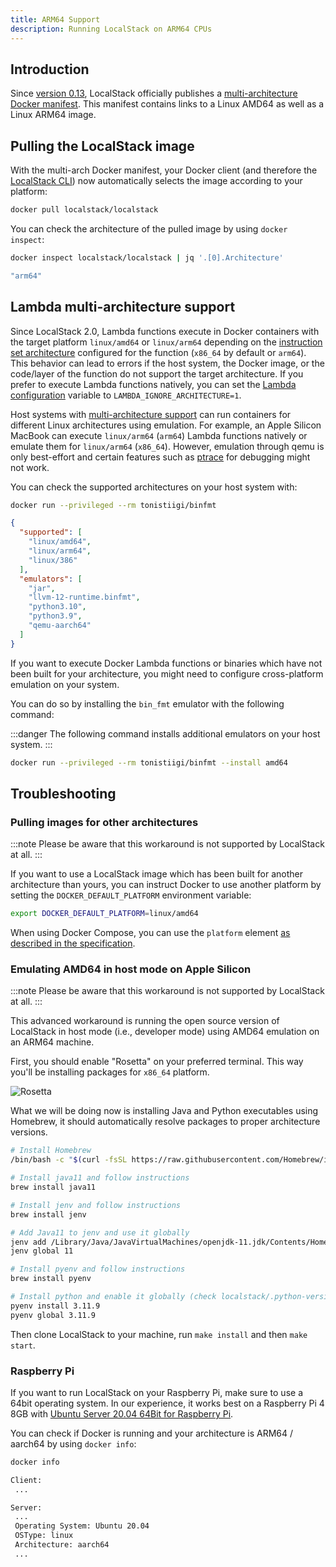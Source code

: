 ```yaml
---
title: ARM64 Support
description: Running LocalStack on ARM64 CPUs
---
```


## Introduction

Since [version 0.13](https://github.com/localstack/localstack/releases/tag/v0.13.0), LocalStack officially publishes a [multi-architecture Docker manifest](https://hub.docker.com/r/localstack/localstack).
This manifest contains links to a Linux AMD64 as well as a Linux ARM64 image.

## Pulling the LocalStack image

With the multi-arch Docker manifest, your Docker client (and therefore the [LocalStack CLI](/aws/getting-started/installation/#localstack-cli)) now automatically selects the image according to your platform:

```bash
docker pull localstack/localstack
```

You can check the architecture of the pulled image by using `docker inspect`:

```bash
docker inspect localstack/localstack | jq '.[0].Architecture'
```

```bash title="Output"
"arm64"
```

## Lambda multi-architecture support

Since LocalStack&nbsp;2.0, Lambda functions execute in Docker containers with the target platform `linux/amd64` or `linux/arm64`
depending on the [instruction set architecture](https://docs.aws.amazon.com/lambda/latest/dg/foundation-arch.html) configured for the function (`x86_64` by default or `arm64`).
This behavior can lead to errors if the host system, the Docker image, or the code/layer of the function do not support the target architecture.
If you prefer to execute Lambda functions natively, you can set the [Lambda configuration](https://docs.localstack.cloud/aws/capabilities/config/configuration/#lambda) variable to `LAMBDA_IGNORE_ARCHITECTURE=1`.

Host systems with [multi-architecture support](https://docs.docker.com/build/building/multi-platform/) can run containers for different Linux architectures using emulation.
For example, an Apple Silicon MacBook can execute `linux/arm64` (`arm64`) Lambda functions natively or emulate them for `linux/arm64` (`x86_64`).
However, emulation through qemu is only best-effort and certain features such as [ptrace](https://github.com/docker/for-mac/issues/5191#issuecomment-834154431) for debugging might not work.

You can check the supported architectures on your host system with:

```bash
docker run --privileged --rm tonistiigi/binfmt
```

```json title="Output"
{
  "supported": [
    "linux/amd64",
    "linux/arm64",
    "linux/386"
  ],
  "emulators": [
    "jar",
    "llvm-12-runtime.binfmt",
    "python3.10",
    "python3.9",
    "qemu-aarch64"
  ]
}
```

If you want to execute Docker Lambda functions or binaries which have not been built for your architecture,
you might need to configure cross-platform emulation on your system.

You can do so by installing the `bin_fmt` emulator with the following command:

:::danger
The following command installs additional emulators on your host system.
:::

```bash
docker run --privileged --rm tonistiigi/binfmt --install amd64
```

## Troubleshooting

### Pulling images for other architectures

:::note
Please be aware that this workaround is not supported by LocalStack at all.
:::

If you want to use a LocalStack image which has been built for another architecture than yours, you can instruct Docker to use another platform by setting the `DOCKER_DEFAULT_PLATFORM` environment variable:

```bash
export DOCKER_DEFAULT_PLATFORM=linux/amd64
```

When using Docker Compose, you can use the `platform` element [as described in the specification](https://github.com/compose-spec/compose-spec/blob/master/spec.md#platform).

### Emulating AMD64 in host mode on Apple Silicon

:::note
Please be aware that this workaround is not supported by LocalStack at all.
:::

This advanced workaround is running the open source version of LocalStack in host mode (i.e., developer mode) using AMD64 emulation on an ARM64 machine.

First, you should enable "Rosetta" on your preferred terminal.
This way you'll be installing packages for `x86_64` platform.

![Rosetta](/images/aws/m1-trouble-1.png)

What we will be doing now is installing Java and Python executables using Homebrew, it should automatically resolve packages to proper architecture versions.

```bash
# Install Homebrew
/bin/bash -c "$(curl -fsSL https://raw.githubusercontent.com/Homebrew/install/HEAD/install.sh)"

# Install java11 and follow instructions
brew install java11

# Install jenv and follow instructions
brew install jenv

# Add Java11 to jenv and use it globally
jenv add /Library/Java/JavaVirtualMachines/openjdk-11.jdk/Contents/Home/
jenv global 11

# Install pyenv and follow instructions
brew install pyenv

# Install python and enable it globally (check localstack/.python-version)
pyenv install 3.11.9
pyenv global 3.11.9
```

Then clone LocalStack to your machine, run `make install` and then `make start`.

### Raspberry Pi

If you want to run LocalStack on your Raspberry Pi, make sure to use a 64bit operating system.
In our experience, it works best on a Raspberry Pi 4 8GB with [Ubuntu Server 20.04 64Bit for Raspberry Pi](https://ubuntu.com/download/raspberry-pi).

You can check if Docker is running and your architecture is ARM64 / aarch64 by using `docker info`:

```bash
docker info
```

```bash title="Output"
Client:
 ...

Server:
 ...
 Operating System: Ubuntu 20.04
 OSType: linux
 Architecture: aarch64
 ...
```
